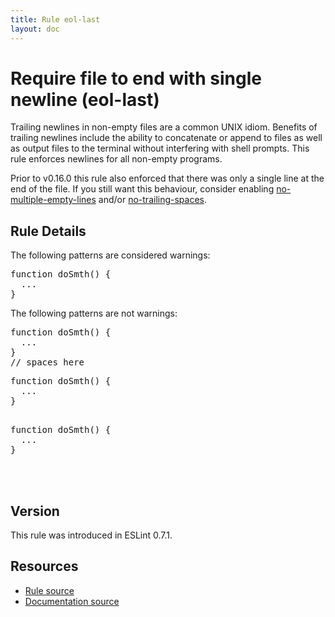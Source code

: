 ```yaml
---
title: Rule eol-last
layout: doc
---
```

<!-- Note: No pull requests accepted for this file. See README.md in the root directory for details. -->
# Require file to end with single newline (eol-last)

Trailing newlines in non-empty files are a common UNIX idiom. Benefits of
trailing newlines include the ability to concatenate or append to files as well
as output files to the terminal without interfering with shell prompts. This
rule enforces newlines for all non-empty programs.

Prior to v0.16.0 this rule also enforced that there was only a single line at
the end of the file. If you still want this behaviour, consider enabling
[no-multiple-empty-lines](no-multiple-empty-lines) and/or
[no-trailing-spaces](no-trailing-spaces).

## Rule Details

The following patterns are considered warnings:

<pre>
function doSmth() {
  ...
}
</pre>

The following patterns are not warnings:

<pre>
function doSmth() {
  ...
}
// spaces here
</pre>

<pre>
function doSmth() {
  ...
}

</pre>

<pre>
function doSmth() {
  ...
}



</pre>

## Version

This rule was introduced in ESLint 0.7.1.

## Resources

* [Rule source](https://github.com/eslint/eslint/tree/master/lib/rules/eol-last.js)
* [Documentation source](https://github.com/eslint/eslint/tree/master/docs/rules/eol-last.md)

